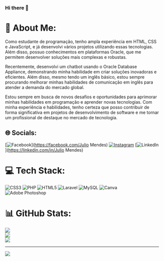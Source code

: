 ### Hi there 👋

# 💫 About Me:
Como estudante de programação, tenho ampla experiência em HTML, CSS e JavaScript, e já desenvolvi vários projetos utilizando essas tecnologias. Além disso, possuo conhecimentos em plataformas Oracle, que me permitem desenvolver soluções mais complexas e robustas.

Recentemente, desenvolvi um chatbot usando o Oracle Database Appliance, demonstrando minha habilidade em criar soluções inovadoras e eficientes. Além disso, mesmo tendo um inglês básico, estou sempre procurando melhorar minhas habilidades de comunicação em inglês para atender a demanda do mercado global.

Estou sempre em busca de novos desafios e oportunidades para aprimorar minhas habilidades em programação e aprender novas tecnologias. Com minha experiência e habilidades, tenho certeza que posso contribuir de forma significativa em projetos de desenvolvimento de software e me tornar um profissional de destaque no mercado de tecnologia.      


## 🌐 Socials:
[![Facebook](https://img.shields.io/badge/Facebook-%231877F2.svg?logo=Facebook&logoColor=white)](https://facebook.com/Julio Mendes) [![Instagram](https://img.shields.io/badge/Instagram-%23E4405F.svg?logo=Instagram&logoColor=white)](https://instagram.com/@_juliomendes) [![LinkedIn](https://img.shields.io/badge/LinkedIn-%230077B5.svg?logo=linkedin&logoColor=white)](https://linkedin.com/in/Julio Mendes) 

# 💻 Tech Stack:
![CSS3](https://img.shields.io/badge/css3-%231572B6.svg?style=for-the-badge&logo=css3&logoColor=white) ![PHP](https://img.shields.io/badge/php-%23777BB4.svg?style=for-the-badge&logo=php&logoColor=white) ![HTML5](https://img.shields.io/badge/html5-%23E34F26.svg?style=for-the-badge&logo=html5&logoColor=white) ![Laravel](https://img.shields.io/badge/laravel-%23FF2D20.svg?style=for-the-badge&logo=laravel&logoColor=white) ![MySQL](https://img.shields.io/badge/mysql-%2300f.svg?style=for-the-badge&logo=mysql&logoColor=white) ![Canva](https://img.shields.io/badge/Canva-%2300C4CC.svg?style=for-the-badge&logo=Canva&logoColor=white) ![Adobe Photoshop](https://img.shields.io/badge/adobephotoshop-%2331A8FF.svg?style=for-the-badge&logo=adobephotoshop&logoColor=white)
# 📊 GitHub Stats:
![](https://github-readme-stats.vercel.app/api?username=Jumendess&theme=dark&hide_border=false&include_all_commits=false&count_private=false)<br/>
![](https://github-readme-streak-stats.herokuapp.com/?user=Jumendess&theme=dark&hide_border=false)<br/>
![](https://github-readme-stats.vercel.app/api/top-langs/?username=Jumendess&theme=dark&hide_border=false&include_all_commits=false&count_private=false&layout=compact)

---
[![](https://visitcount.itsvg.in/api?id=Jumendess&icon=8&color=0)](https://visitcount.itsvg.in)

<!-- Proudly created with GPRM ( https://gprm.itsvg.in ) -->
